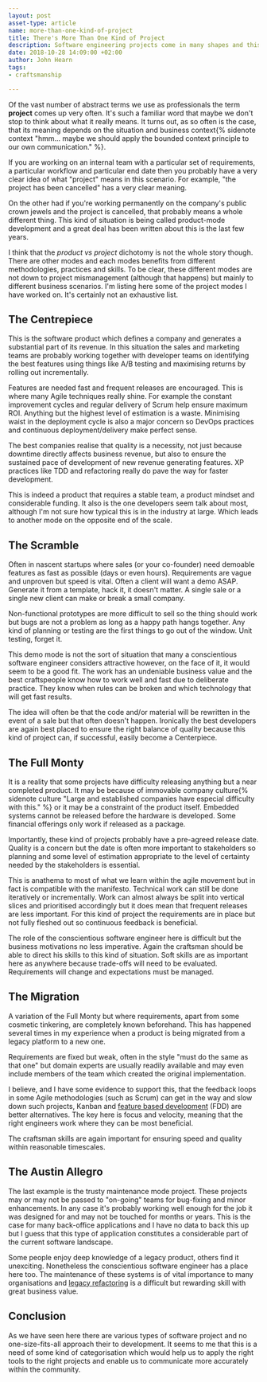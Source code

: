 ```yaml
---
layout: post
asset-type: article
name: more-than-one-kind-of-project
title: There's More Than One Kind of Project
description: Software engineering projects come in many shapes and this article lists some of them. Different skills apply to each one, however, and we need to be able to distinguish them and apply the right tools to each.
date: 2018-10-28 14:09:00 +02:00
author: John Hearn
tags:
- craftsmanship

---
```


Of the vast number of abstract terms we use as professionals the term **project** comes up very often. It's such a familiar word that maybe we don't stop to think about what it really means. It turns out, as so often is the case, that its meaning depends on the situation and business context{% sidenote context "hmm... maybe we should apply the bounded context principle to our own communication." %}. 

If you are working on an internal team with a particular set of requirements, a particular workflow and particular end date then you probably have a very clear idea of what "project" means in this scenario. For example, "the project has been cancelled" has a very clear meaning.

On the other had if you're working permanently on the company's public crown jewels and the project is cancelled, that probably means a whole different thing. This kind of situation is being called product-mode development and a great deal has been written about this is the last few years. 

I think that the _product vs project_ dichotomy is not the whole story though. There are other modes and each modes benefits from different methodologies, practices and skills. To be clear, these different modes are not down to project mismanagement (although that happens) but mainly to different business scenarios. I'm listing here some of the project modes I have worked on. It's certainly not an exhaustive list. 

## The Centrepiece

This is the software product which defines a company and generates a substantial part of its revenue. In this situation the sales and marketing teams are probably working together with developer teams on identifying the best features using things like A/B testing and maximising returns by rolling out incrementally. 

Features are needed fast and frequent releases are encouraged. This is where many Agile techniques really shine. For example the constant improvement cycles and regular delivery of Scrum help ensure maximum ROI. Anything but the highest level of estimation is a waste. Minimising waist in the deployment cycle is also a major concern so DevOps practices and continuous deployment/delivery make perfect sense.

The best companies realise that quality is a necessity, not just because downtime directly affects business revenue, but also to ensure the sustained pace of development of new revenue generating features. XP practices like TDD and refactoring really do pave the way for faster development. 

This is indeed a product that requires a stable team, a product mindset and considerable funding. It also is the one developers seem talk about most, although I'm not sure how typical this is in the industry at large. Which leads to another mode on the opposite end of the scale.

## The Scramble

Often in nascent startups where sales (or your co-founder) need demoable features as fast as possible (days or even hours). Requirements are vague and unproven but speed is vital. Often a client will want a demo ASAP. Generate it from a template, hack it, it doesn't matter. A single sale or a single new client can make or break a small company. 

Non-functional prototypes are more difficult to sell so the thing should work but bugs are not a problem as long as a happy path hangs together. Any kind of planning or testing are the first things to go out of the window. Unit testing, forget it.

This demo mode is not the sort of situation that many a conscientious software engineer considers attractive however, on the face of it, it would seem to be a good fit. The work has an undeniable business value and the best craftspeople know how to work well and fast due to deliberate practice. They know when rules can be broken and which technology that will get fast results. 

The idea will often be that the code and/or material will be rewritten in the event of a sale but that often doesn't happen. Ironically the best developers are again best placed to ensure the right balance of quality because this kind of project can, if successful, easily become a Centerpiece.

## The Full Monty

It is a reality that some projects have difficulty releasing anything but a near completed product. It may be because of immovable company culture{% sidenote culture "Large and established companies have especial difficulty with this." %} or it may be a constraint of the product itself. Embedded systems cannot be released before the hardware is developed. Some financial offerings only work if released as a package.

Importantly, these kind of projects probably have a pre-agreed release date. Quality is a concern but the date is often more important to stakeholders so planning and some level of estimation appropriate to the level of certainty needed by the stakeholders is essential. 

This is anathema to most of what we learn within the agile movement but in fact is compatible with the manifesto. Technical work can still be done iteratively or incrementally. Work can almost always be split into vertical slices and prioritised accordingly but it does mean that frequent releases are less important. For this kind of project the requirements are in place but not fully fleshed out so continuous feedback is beneficial. 

The role of the conscientious software engineer here is difficult but the business motivations no less imperative. Again the craftsman should be able to direct his skills to this kind of situation. Soft skills are as important here as anywhere because trade-offs will need to be evaluated. Requirements will change and expectations must be managed.

## The Migration

A variation of the Full Monty but where requirements, apart from some cosmetic tinkering, are completely known beforehand. This has happened several times in my experience when a product is being migrated from a legacy platform to a new one. 

Requirements are fixed but weak, often in the style "must do the same as that one" but domain experts are usually readily available and may even include members of the team which created the original implementation.

I believe, and I have some evidence to support this, that the feedback loops in some Agile methodologies (such as Scrum) can get in the way and slow down such projects, Kanban and [feature based development](http://agilemodeling.com/essays/fdd.htm) (FDD) are better alternatives. The key here is focus and velocity, meaning that the right engineers work where they can be most beneficial.

The craftsman skills are again important for ensuring speed and quality within reasonable timescales.

## The Austin Allegro

The last example is the trusty maintenance mode project. These projects may or may not be passed to "on-going" teams for bug-fixing and minor enhancements. In any case it's probably working well enough for the job it was designed for and may not be touched for months or years. This is the case for many back-office applications and I have no data to back this up but I guess that this type of application constitutes a considerable part of the current software landscape.

Some people enjoy deep knowledge of a legacy product, others find it unexciting. Nonetheless the conscientious software engineer has a place here too. The maintenance of these systems is of vital importance to many organisations and [legacy refactoring](http://amzn.eu/d/iGwYvm4) is a difficult but rewarding skill with great business value.

## Conclusion

As we have seen here there are various types of software project and no one-size-fits-all approach their to development. It seems to me that this is a need of some kind of categorisation which would help us to apply the right tools to the right projects and enable us to communicate more accurately within the community.


